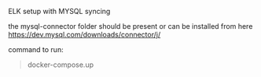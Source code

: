 ELK setup with MYSQL syncing

the mysql-connector folder should be present or can be installed from here
https://dev.mysql.com/downloads/connector/j/


command to run:
> docker-compose.up